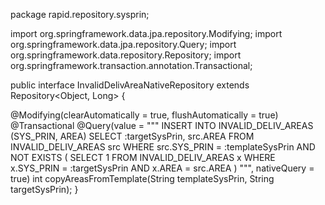 package rapid.repository.sysprin;

import org.springframework.data.jpa.repository.Modifying;
import org.springframework.data.jpa.repository.Query;
import org.springframework.data.repository.Repository;
import org.springframework.transaction.annotation.Transactional;

public interface InvalidDelivAreaNativeRepository extends Repository<Object, Long> {

  @Modifying(clearAutomatically = true, flushAutomatically = true)
  @Transactional
  @Query(value = """
      INSERT INTO INVALID_DELIV_AREAS (SYS_PRIN, AREA)
      SELECT :targetSysPrin, src.AREA
      FROM INVALID_DELIV_AREAS src
      WHERE src.SYS_PRIN = :templateSysPrin
        AND NOT EXISTS (
          SELECT 1
          FROM INVALID_DELIV_AREAS x
          WHERE x.SYS_PRIN = :targetSysPrin
            AND x.AREA = src.AREA
        )
      """, nativeQuery = true)
  int copyAreasFromTemplate(String templateSysPrin, String targetSysPrin);
}
